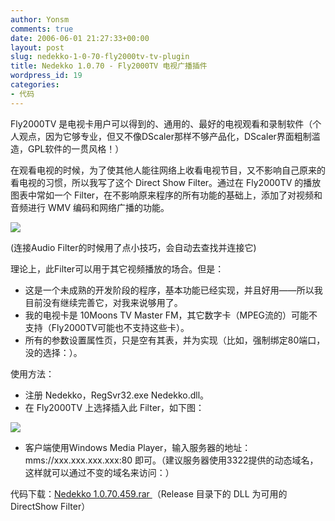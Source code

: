 ```yaml
---
author: Yonsm
comments: true
date: 2006-06-01 21:27:33+00:00
layout: post
slug: nedekko-1-0-70-fly2000tv-tv-plugin
title: Nedekko 1.0.70 - Fly2000TV 电视广播插件
wordpress_id: 19
categories:
- 代码
---
```


Fly2000TV 是电视卡用户可以得到的、通用的、最好的电视观看和录制软件（个人观点，因为它够专业，但又不像DScaler那样不够产品化，DScaler界面粗制滥造，GPL软件的一贯风格！）

  


在观看电视的时候，为了使其他人能往网络上收看电视节目，又不影响自己原来的看电视的习惯，所以我写了这个 Direct Show Filter。通过在 Fly2000TV 的播放图表中常如一个 Filter，在不影响原来程序的所有功能的基础上，添加了对视频和音频进行 WMV 编码和网络广播的功能。

<!-- more -->  


[![](up/Nedekko.gif)](up/Nedekko.gif)

  


  


(连接Audio Filter的时候用了点小技巧，会自动去查找并连接它)

  


理论上，此Filter可以用于其它视频播放的场合。但是：

  


  * 这是一个未成熟的开发阶段的程序，基本功能已经实现，并且好用——所以我目前没有继续完善它，对我来说够用了。
  * 我的电视卡是 10Moons TV Master FM，其它数字卡（MPEG流的）可能不支持（Fly2000TV可能也不支持这些卡）。
  * 所有的参数设置属性页，只是空有其表，并为实现（比如，强制绑定80端口，没的选择：）。

使用方法：

  


  * 注册 Nedekko，RegSvr32.exe Nedekko.dll。
  * 在 Fly2000TV 上选择插入此 Filter，如下图：

[![](up/Nedekko2.gif)](up/Nedekko2.gif)

  


  


  * 客户端使用Windows Media Player，输入服务器的地址：mms://xxx.xxx.xxx.xxx:80 即可。（建议服务器使用3322提供的动态域名，这样就可以通过不变的域名来访问：）

代码下载：[Nedekko 1.0.70.459.rar ](up/Nedekko%201.0.70.459.rar)（Release 目录下的 DLL 为可用的 DirectShow Filter）

  

